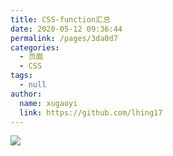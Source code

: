 ```yaml
---
title: CSS-function汇总
date: 2020-05-12 09:36:44
permalink: /pages/3da0d7
categories:
  - 页面
  - CSS
tags:
  - null
author:
  name: xugaoyi
  link: https://github.com/lhing17
---
```

![](https://jsd.cdn.zzko.cn/gh/xugaoyi/image_store/blog/20200512161232.jpg)
